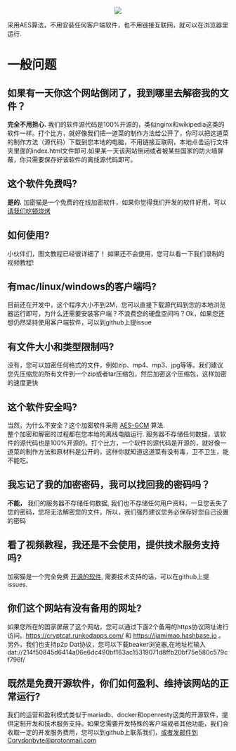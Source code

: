 <p align="center">
  <a href="#" rel="noopener">
 <img src="https://i.ibb.co/5vNbRcg/cat3.png"></a>
</p>


采用AES算法，不用安装任何客户端软件，也不用链接互联网，就可以在浏览器里运行.

# 一般问题

## 如果有一天你这个网站倒闭了，我到哪里去解密我的文件？

**完全不用担心.** 我们的软件源代码是100%开源的，类似nginx和wikipedia这类的软件一样。打个比方，就好像我们把一道菜的制作方法给公开了，你可以把这道菜的制作方法（源代码）下载到您本地的电脑，不用链接互联网，本地点击运行文件夹里面的index.html文件即可.如果某一天该网站倒闭或者被某些国家的防火墙屏蔽，你只需要保存好该软件的离线源代码即可。

  
## 这个软件免费吗?

**是的.** 加密猫是一个免费的在线加密软件，如果你觉得我们开发的软件好用，可以 [请我们吃顿烧烤](https://paypal.me/peaceonyou?locale.x=en_US)

  

## 如何使用?

小伙伴们，图文教程已经很详细了！ 如果还不会使用，您可以看一下我们录制的视频教程!

  

## 有mac/linux/windows的客户端吗?

目前还在开发中，这个程序大小不到2M，您可以直接下载源代码到您的本地浏览器运行即可，为什么还需要安装客户端？不浪费您的硬盘空间吗？Ok，如果您还想仍然坚持使用客户端软件，可以到github上提issue

  

## 有文件大小和类型限制吗?

没有，您可以加密任何格式的文件，例如zip、mp4、mp3、jpg等等。我们建议您先压缩您的所有文件到一个zip或者tar压缩包，然后加密这个压缩包，这样加密的速度更快

  

## 这个软件安全吗?

当然，为什么不安全？这个加密软件采用 [AES-GCM](https://www.w3.org/TR/WebCryptoAPI/#aes-gcm) 算法.  
整个加密和解密的过程都在您本地的离线电脑运行. 服务器不存储任何数据，该软件的源代码也是100%开源的。打个比方，一个软件的源代码是开源的，就好像一道菜的制作方法和原材料是公开的，这样你就知道这道菜有没有毒，卫不卫生，能不能吃。

  

## 我忘记了我的加密密码，我可以找回我的密码吗？

**不能，** 我们的服务器不存储任何数据, 我们也不存储任何用户资料，一旦您丢失了您的密码，您将无法解密您的文件。所以，我们强烈建议您务必保存好您自己设置的密码

  

## 看了视频教程，我还是不会使用，提供技术服务支持吗?

加密猫是一个完全免费 [开源的软件](https://github.com/Corydonbyte/jiamimao), 需要技术支持的话，可以在github上提issues.

  

## 你们这个网站有没有备用的网址?

如果您所在的国家屏蔽了这个网站，您可以通过下面2个备用的https协议网址进行访问。https://cryptcat.runkodapps.com/ 和 https://jiamimao.hashbase.io 。另外，我们也支持p2p Dat协议，您可以下载beaker浏览器,在地址栏输入 dat://214f50845d6414a06e6dc490bf163ac15319071d8ffb20bf75e580c579cf796f/

  

## 既然是免费开源软件，你们如何盈利、维持该网站的正常运行?

我们的运营和盈利模式类似于mariadb、docker和openresty这类的开源软件，提供定制开发和技术服务支持。如果您需要开发特殊的客户端或者其他功能，我们会收取一定的开发服务费用，您可以到github上联系我们，或者发邮件到Corydonbyte@protonmail.com
